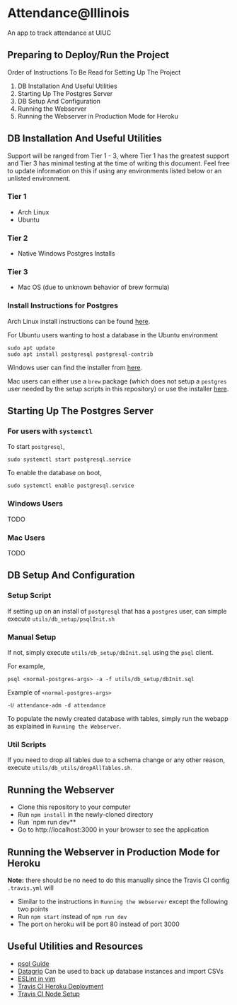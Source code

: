 # Attendance@Illinois

An app to track attendance at UIUC

## Preparing to Deploy/Run the Project

Order of Instructions To Be Read for Setting Up The Project

1. DB Installation And Useful Utilities
1. Starting Up The Postgres Server
1. DB Setup And Configuration
1. Running the Webserver
1. Running the Webserver in Production Mode for Heroku

## DB Installation And Useful Utilities

Support will be ranged from Tier 1 - 3, where Tier 1 has the greatest support and Tier 3 has minimal testing at the time of writing this document. Feel free to update information on this if using any environments listed below or an unlisted environment.

### Tier 1
* Arch Linux
* Ubuntu

### Tier 2
* Native Windows Postgres Installs

### Tier 3
* Mac OS (due to unknown behavior of brew formula)

### Install Instructions for Postgres

Arch Linux install instructions can be found [here](https://wiki.archlinux.org/index.php/PostgreSQL).

For Ubuntu users wanting to host a database in the Ubuntu environment

```
sudo apt update
sudo apt install postgresql postgresql-contrib
```

Windows user can find the installer from [here](https://www.postgresql.org/download/windows/).

Mac users can either use a `brew` package (which does not setup a `postgres` user needed by the setup scripts in this repository) or use the installer [here](https://www.postgresql.org/download/macosx/).

## Starting Up The Postgres Server

### For users with `systemctl`

To start `postgresql`,

```
sudo systemctl start postgresql.service
```

To enable the database on boot,

```
sudo systemctl enable postgresql.service
```

### Windows Users

TODO

### Mac Users

TODO

## DB Setup And Configuration

### Setup Script

If setting up on an install of `postgresql` that has a `postgres` user, can simple execute `utils/db_setup/psqlInit.sh`

### Manual Setup

If not, simply execute `utils/db_setup/dbInit.sql` using the `psql` client.

For example,

```
psql <normal-postgres-args> -a -f utils/db_setup/dbInit.sql
```

Example of `<normal-postgres-args>`

```
-U attendance-adm -d attendance
```

To populate the newly created database with tables, simply run the webapp as explained in `Running the Webserver`.

### Util Scripts

If you need to drop all tables due to a schema change or any other reason, execute `utils/db_utils/dropAllTables.sh`.

## Running the Webserver

* Clone this repository to your computer
* Run `npm install` in the newly-cloned directory
* Run `npm run dev**
* Go to http://localhost:3000 in your browser to see the application

## Running the Webserver in Production Mode for Heroku

**Note:** there should be no need to do this manually since the Travis CI config `.travis.yml` will 

* Similar to the instructions in `Running the Webserver` except the following two points
* Run `npm start` instead of `npm run dev`
* The port on heroku will be port 80 instead of port 3000

## Useful Utilities and Resources

* [psql Guide](http://postgresguide.com/utilities/psql.html)
* [Datagrip](https://www.jetbrains.com/datagrip/) Can be used to back up database instances and import CSVs
* [ESLint in vim](https://medium.com/usevim/in-editor-linting-with-syntastic-6814122bdbec)
* [Travis CI Heroku Deployment](https://docs.travis-ci.com/user/deployment/heroku/)
* [Travis CI Node Setup](https://docs.travis-ci.com/user/languages/javascript-with-nodejs/)
